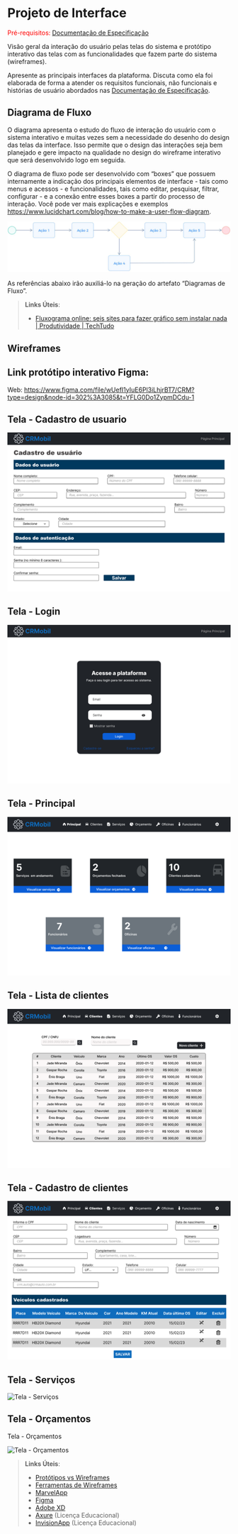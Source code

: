 
# Projeto de Interface

<span style="color:red">Pré-requisitos: <a href="2-Especificação do Projeto.md"> Documentação de Especificação</a></span>

Visão geral da interação do usuário pelas telas do sistema e protótipo interativo das telas com as funcionalidades que fazem parte do sistema (wireframes).

 Apresente as principais interfaces da plataforma. Discuta como ela foi elaborada de forma a atender os requisitos funcionais, não funcionais e histórias de usuário abordados nas <a href="2-Especificação do Projeto.md"> Documentação de Especificação</a>.

## Diagrama de Fluxo

O diagrama apresenta o estudo do fluxo de interação do usuário com o sistema interativo e  muitas vezes sem a necessidade do desenho do design das telas da interface. Isso permite que o design das interações seja bem planejado e gere impacto na qualidade no design do wireframe interativo que será desenvolvido logo em seguida.

O diagrama de fluxo pode ser desenvolvido com “boxes” que possuem internamente a indicação dos principais elementos de interface - tais como menus e acessos - e funcionalidades, tais como editar, pesquisar, filtrar, configurar - e a conexão entre esses boxes a partir do processo de interação. Você pode ver mais explicações e exemplos https://www.lucidchart.com/blog/how-to-make-a-user-flow-diagram.

![Exemplo de Diagrama de Fluxo](img/diagramafluxo2.jpg)

As referências abaixo irão auxiliá-lo na geração do artefato “Diagramas de Fluxo”.

> **Links Úteis**:
> - [Fluxograma online: seis sites para fazer gráfico sem instalar nada | Produtividade | TechTudo](https://www.techtudo.com.br/listas/2019/03/fluxograma-online-seis-sites-para-fazer-grafico-sem-instalar-nada.ghtml)

## Wireframes

## Link protótipo interativo Figma:

Web: https://www.figma.com/file/wUefI1yIuE6Pl3iLhjrBT7/CRM?type=design&node-id=302%3A3085&t=YFLG0Do1ZypmDCdu-1

## Tela - Cadastro de usuario

![Tela - Login](./img/Tela%20-%20Cadastro%20de%20usuario.png)

## Tela - Login 

![Tela - Login](./img/Tela%20login.png)

## Tela - Principal

![Tela - Principal](./img/Tela%20Principal.png)

## Tela - Lista de clientes

![Tela - Lista de clientes](./img/Tela%20Lista%20de%20clientes.png)

## Tela - Cadastro de clientes 


![Tela - Cadastro de clientes](./img/Tela%20-%20cadastro%20de%20Clientes.png)

## Tela - Serviços

![Tela - Serviços](./img/Tela%20-%20Servi%C3%A7os.png)

## Tela - Orçamentos 

Tela - Orçamentos

![Tela - Orçamentos](./img/Tela%20Or%C3%A7amento.png)




 
> **Links Úteis**:
> - [Protótipos vs Wireframes](https://www.nngroup.com/videos/prototypes-vs-wireframes-ux-projects/)
> - [Ferramentas de Wireframes](https://rockcontent.com/blog/wireframes/)
> - [MarvelApp](https://marvelapp.com/developers/documentation/tutorials/)
> - [Figma](https://www.figma.com/)
> - [Adobe XD](https://www.adobe.com/br/products/xd.html#scroll)
> - [Axure](https://www.axure.com/edu) (Licença Educacional)
> - [InvisionApp](https://www.invisionapp.com/) (Licença Educacional)
